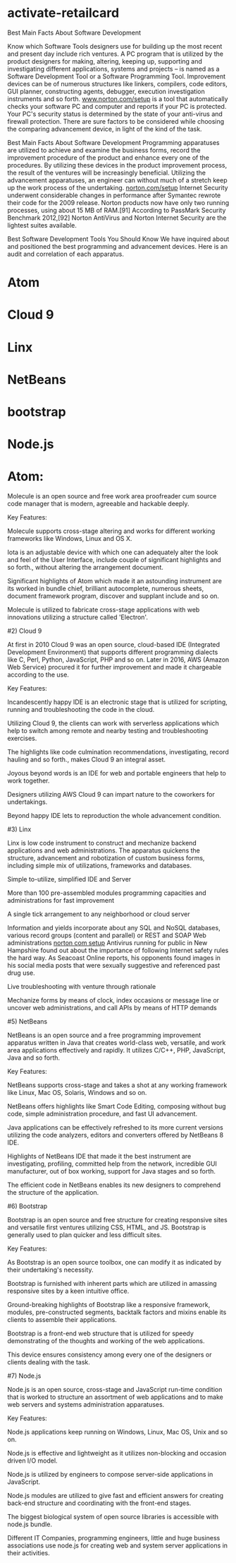 # activate-retailcard
Best Main Facts About Software Development 

Know which Software Tools designers use for building up the most recent and present day include rich ventures. A PC program that is utilized by the product designers for making, altering, keeping up, supporting and investigating different applications, systems and projects – is named as a Software Development Tool or a Software Programming Tool. 
Improvement devices can be of numerous structures like linkers, compilers, code editors, GUI planner, constructing agents, debugger, execution investigation instruments and so forth. <a href="https://nortoncomsetupproductkey.com/">www.norton.com/setup</a> is a tool that automatically checks your software PC and computer and reports if your PC is protected. Your PC's security status is determined by the state of your anti-virus and firewall protection. 
 There are sure factors to be considered while choosing the comparing advancement device, in light of the kind of the task. 



 Best Main Facts About Software Development 
Programming apparatuses are utilized to achieve and examine the business forms, record the improvement procedure of the product and enhance every one of the procedures. 
By utilizing these devices in the product improvement process, the result of the ventures will be increasingly beneficial. 
Utilizing the advancement apparatuses, an engineer can without much of a stretch keep up the work process of the undertaking. <a href="https://nortoncomsetupproductkey.com/">norton.com/setup</a> Internet Security underwent considerable changes in performance after Symantec rewrote their code for the 2009 release. Norton products now have only two running processes, using about 15 MB of RAM.[91] According to PassMark Security Benchmark 2012,[92] Norton AntiVirus and Norton Internet Security are the lightest suites available.


Best Software Development Tools You Should Know 
We have inquired about and positioned the best programming and advancement devices. Here is an audit and correlation of each apparatus. 

# Atom 

# Cloud 9 

# Linx 

# NetBeans 

# bootstrap 

# Node.js 

# Atom: 

Molecule is an open source and free work area proofreader cum source code manager that is modern, agreeable and hackable deeply. 

Key Features: 

Molecule supports cross-stage altering and works for different working frameworks like Windows, Linux and OS X. 

Iota is an adjustable device with which one can adequately alter the look and feel of the User Interface, include couple of significant highlights and so forth., without altering the arrangement document. 

Significant highlights of Atom which made it an astounding instrument are its worked in bundle chief, brilliant autocomplete, numerous sheets, document framework program, discover and supplant include and so on. 

Molecule is utilized to fabricate cross-stage applications with web innovations utilizing a structure called 'Electron'. 

#2) Cloud 9 

At first in 2010 Cloud 9 was an open source, cloud-based IDE (Integrated Development Environment) that supports different programming dialects like C, Perl, Python, JavaScript, PHP and so on. Later in 2016, AWS (Amazon Web Service) procured it for further improvement and made it chargeable according to the use. 

Key Features: 

Incandescently happy IDE is an electronic stage that is utilized for scripting, running and troubleshooting the code in the cloud. 

Utilizing Cloud 9, the clients can work with serverless applications which help to switch among remote and nearby testing and troubleshooting exercises. 

The highlights like code culmination recommendations, investigating, record hauling and so forth., makes Cloud 9 an integral asset. 

Joyous beyond words is an IDE for web and portable engineers that help to work together. 

Designers utilizing AWS Cloud 9 can impart nature to the coworkers for undertakings. 

Beyond happy IDE lets to reproduction the whole advancement condition. 

#3) Linx 

Linx is low code instrument to construct and mechanize backend applications and web administrations. The apparatus quickens the structure, advancement and robotization of custom business forms, including simple mix of utilizations, frameworks and databases. 

Simple to-utilize, simplified IDE and Server 

More than 100 pre-assembled modules programming capacities and administrations for fast improvement 

A single tick arrangement to any neighborhood or cloud server 

Information and yields incorporate about any SQL and NoSQL databases, various record groups (content and parallel) or REST and SOAP Web administrations <a href="https://nortoncomsetupproductkey.com/">norton com setup</a> Antivirus running for public in New Hampshire found out about the importance of following Internet safety rules the hard way. As Seacoast Online reports, his opponents found images in his social media posts that were sexually suggestive and referenced past drug use.


Live troubleshooting with venture through rationale 

Mechanize forms by means of clock, index occasions or message line or uncover web administrations, and call APIs by means of HTTP demands 

#5) NetBeans 

NetBeans is an open source and a free programming improvement apparatus written in Java that creates world-class web, versatile, and work area applications effectively and rapidly. It utilizes C/C++, PHP, JavaScript, Java and so forth. 

Key Features: 

NetBeans supports cross-stage and takes a shot at any working framework like Linux, Mac OS, Solaris, Windows and so on. 

NetBeans offers highlights like Smart Code Editing, composing without bug code, simple administration procedure, and fast UI advancement. 

Java applications can be effectively refreshed to its more current versions utilizing the code analyzers, editors and converters offered by NetBeans 8 IDE. 

Highlights of NetBeans IDE that made it the best instrument are investigating, profiling, committed help from the network, incredible GUI manufacturer, out of box working, support for Java stages and so forth. 

The efficient code in NetBeans enables its new designers to comprehend the structure of the application. 

#6) Bootstrap 

Bootstrap is an open source and free structure for creating responsive sites and versatile first ventures utilizing CSS, HTML, and JS. Bootstrap is generally used to plan quicker and less difficult sites. 

Key Features: 

As Bootstrap is an open source toolbox, one can modify it as indicated by their undertaking's necessity. 

Bootstrap is furnished with inherent parts which are utilized in amassing responsive sites by a keen intuitive office. 

Ground-breaking highlights of Bootstrap like a responsive framework, modules, pre-constructed segments, backtalk factors and mixins enable its clients to assemble their applications. 

Bootstrap is a front-end web structure that is utilized for speedy demonstrating of the thoughts and working of the web applications. 

This device ensures consistency among every one of the designers or clients dealing with the task. 

#7) Node.js 

Node.js is an open source, cross-stage and JavaScript run-time condition that is worked to structure an assortment of web applications and to make web servers and systems administration apparatuses. 

Key Features: 

Node.js applications keep running on Windows, Linux, Mac OS, Unix and so on. 

Node.js is effective and lightweight as it utilizes non-blocking and occasion driven I/O model. 

Node.js is utilized by engineers to compose server-side applications in JavaScript. 

Node.js modules are utilized to give fast and efficient answers for creating back-end structure and coordinating with the front-end stages. 

The biggest biological system of open source libraries is accessible with node.js bundle. 

Different IT Companies, programming engineers, little and huge business associations use node.js for creating web and system server applications in their activities.


